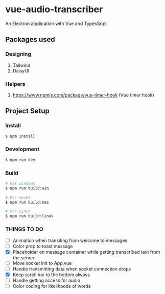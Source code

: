 # vue-audio-transcriber

An Electron application with Vue and TypesSript

## Packages used

### Designing

1. Tailwind
2. DaisyUI

### Helpers

1. https://www.npmjs.com/package/vue-timer-hook (Vue timer hook)

## Project Setup

### Install

```bash
$ npm install
```

### Development

```bash
$ npm run dev
```

### Build

```bash
# For windows
$ npm run build:win

# For macOS
$ npm run build:mac

# For Linux
$ npm run build:linux
```

### THINGS TO DO

- [ ] Animation when transiting from welcome to messages
- [ ] Color prop to toast message
- [x] Placeholder on message container while getting transcribed text from the server
- [ ] Move socket init to App.vue
- [ ] Handle transmitting data when socket connection drops
- [x] Keep scroll bar to the bottom always
- [ ] Handle getting access for audio
- [ ] Color coding for likelihoods of words
